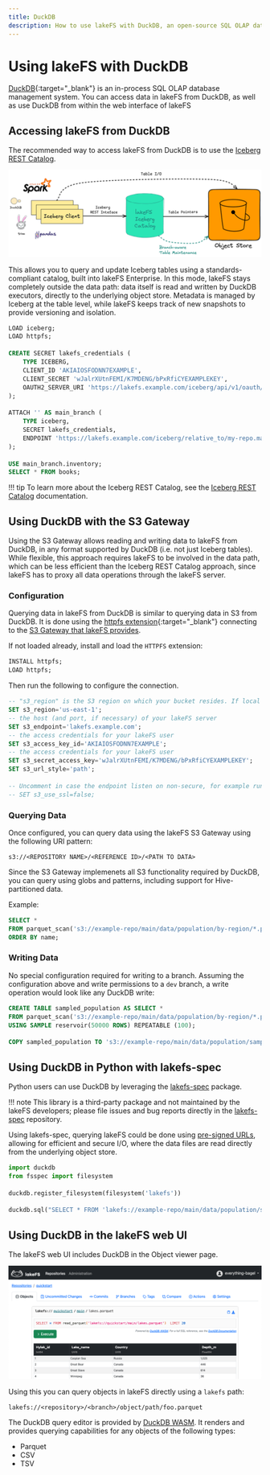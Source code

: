 ```yaml
---
title: DuckDB
description: How to use lakeFS with DuckDB, an open-source SQL OLAP database management system.
---
```


# Using lakeFS with DuckDB

[DuckDB](https://duckdb.org/){:target="_blank"} is an in-process SQL OLAP database management system. You can access data in lakeFS from DuckDB, as well as use DuckDB from within the web interface of lakeFS


## Accessing lakeFS from DuckDB

The recommended way to access lakeFS from DuckDB is to use the [Iceberg REST Catalog](./iceberg.md#iceberg-rest-catalog). 


![lakeFS Iceberg REST Catalog](../assets/img/lakefs_iceberg_rest_catalog.png)


This allows you to query and update Iceberg tables using a standards-compliant catalog, built into lakeFS Enterprise. In this mode, lakeFS stays completely outside the data path: data itself is read and written by DuckDB executors, directly to the underlying object store. Metadata is managed by Iceberg at the table level, while lakeFS keeps track of new snapshots to provide versioning and isolation.

```sql
LOAD iceberg;
LOAD httpfs;

CREATE SECRET lakefs_credentials (
    TYPE ICEBERG,
    CLIENT_ID 'AKIAIOSFODNN7EXAMPLE',
    CLIENT_SECRET 'wJalrXUtnFEMI/K7MDENG/bPxRfiCYEXAMPLEKEY',
    OAUTH2_SERVER_URI 'https://lakefs.example.com/iceberg/api/v1/oauth/tokens'
);

ATTACH '' AS main_branch (
    TYPE iceberg,
    SECRET lakefs_credentials,
    ENDPOINT 'https://lakefs.example.com/iceberg/relative_to/my-repo.main/api'
);

USE main_branch.inventory;
SELECT * FROM books;
```

!!! tip
    To learn more about the Iceberg REST Catalog, see the [Iceberg REST Catalog](./iceberg.md#iceberg-rest-catalog) documentation.

## Using DuckDB with the S3 Gateway

Using the S3 Gateway allows reading and writing data to lakeFS from DuckDB, in any format supported by DuckDB (i.e. not just Iceberg tables). While flexible, this approach requires lakeFS to be involved in the data path, which can be less efficient than the Iceberg REST Catalog approach, since lakeFS has to proxy all data operations through the lakeFS server.

### Configuration

Querying data in lakeFS from DuckDB is similar to querying data in S3 from DuckDB. It is done using the [httpfs extension](https://duckdb.org/docs/stable/core_extensions/httpfs/overview){:target="_blank"} connecting to the [S3 Gateway that lakeFS provides](../understand/architecture.md#s3-gateway).

If not loaded already, install and load the `HTTPFS` extension: 

```sql
INSTALL httpfs;
LOAD httpfs;
```

Then run the following to configure the connection. 

```sql
-- "s3_region" is the S3 region on which your bucket resides. If local storage, or not S3, then just set it to "us-east-1".
SET s3_region='us-east-1';
-- the host (and port, if necessary) of your lakeFS server
SET s3_endpoint='lakefs.example.com';
-- the access credentials for your lakeFS user
SET s3_access_key_id='AKIAIOSFODNN7EXAMPLE'; 
-- the access credentials for your lakeFS user
SET s3_secret_access_key='wJalrXUtnFEMI/K7MDENG/bPxRfiCYEXAMPLEKEY'; 
SET s3_url_style='path';

-- Uncomment in case the endpoint listen on non-secure, for example running lakeFS locally.
-- SET s3_use_ssl=false;
```

### Querying Data

Once configured, you can query data using the lakeFS S3 Gateway using the following URI pattern:

```text
s3://<REPOSITORY NAME>/<REFERENCE ID>/<PATH TO DATA>
```

Since the S3 Gateway implemenets all S3 functionality required by DuckDB, you can query using globs and patterns, including support for Hive-partitioned data.

Example:

```sql
SELECT * 
FROM parquet_scan('s3://example-repo/main/data/population/by-region/*.parquet', HIVE_PARTITIONING=1) 
ORDER BY name;
```

### Writing Data

No special configuration required for writing to a branch. Assuming the configuration above and write permissions to a `dev` branch,
a write operation would look like any DuckDB write:

```sql
CREATE TABLE sampled_population AS SELECT * 
FROM parquet_scan('s3://example-repo/main/data/population/by-region/*.parquet', HIVE_PARTITIONING=1) 
USING SAMPLE reservoir(50000 ROWS) REPEATABLE (100);

COPY sampled_population TO 's3://example-repo/main/data/population/sample.parquet'; -- actual write happens here
```

## Using DuckDB in Python with lakefs-spec

Python users can use DuckDB by leveraging the [lakefs-spec](https://lakefs-spec.org/latest/) package. 

!!! note
    This library is a third-party package and not maintained by the lakeFS developers; please file issues and bug reports directly
    in the [lakefs-spec](https://github.com/aai-institute/lakefs-spec) repository.

Using lakefs-spec, querying lakeFS could be done using [pre-signed URLs](../security/presigned-url.md), allowing for efficient and secure I/O, where the data files are read directly from the underlying object store.

```python
import duckdb
from fsspec import filesystem

duckdb.register_filesystem(filesystem('lakefs'))

duckdb.sql("SELECT * FROM 'lakefs://example-repo/main/data/population/sample.parquet'")
```

## Using DuckDB in the lakeFS web UI

The lakeFS web UI includes DuckDB in the Object viewer page. 

![DuckDB query editor on the lakeFS objects page](../assets/img/duckdb.png)

Using this you can query objects in lakeFS directly using a `lakefs` path: 

    lakefs://<repository>/<branch>/object/path/foo.parquet

The DuckDB query editor is provided by [DuckDB WASM](https://github.com/duckdb/duckdb-wasm). It renders and provides querying capabilities for any objects of the following types:

* Parquet
* CSV
* TSV
